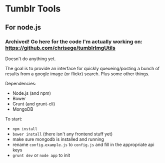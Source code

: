 # Tumblr Tools
## For node.js
### Archived! Go here for the code I'm actually working on: https://github.com/chrisege/tumblrImgUtils
Doesn't do anything yet.

The goal is to provide an interface for quickly queueing/posting a bunch of results from a google image (or flickr) search. Plus some other things.

Dependencies:
* Node.js (and npm)
* Bower
* Grunt (and grunt-cli)
* MongoDB

To start:
* `npm install`
* `bower install` (there isn't any frontend stuff yet)
* make sure mongodb is installed and running
* rename `config.example.js` to `config.js` and fill in the appropriate api keys
* `grunt dev` or `node app` to init
